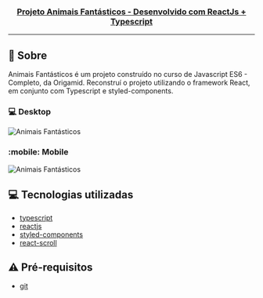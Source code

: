 <h3 align="center">
  <a href="https://cahmoraes.github.io/animais-fantasticos-react/">Projeto Animais Fantásticos - Desenvolvido com ReactJs + Typescript</a>
</h3>

---

## :rocket: Sobre

Animais Fantásticos é um projeto construído no curso de Javascript ES6 - Completo, da Origamid.
Reconstruí o projeto utilizando o framework React, em conjunto com Typescript e styled-components.

### :computer: Desktop
<img src="https://github.com/Cahmoraes/animais-fantasticos-react/blob/main/src/assets/examples/af.gif" alt="Animais Fantásticos">

### :mobile: Mobile
<img src="https://github.com/Cahmoraes/animais-fantasticos-react/blob/main/src/assets/examples/mobile.gif" alt="Animais Fantásticos">

## :computer: Tecnologias utilizadas

- [typescript](https://www.typescriptlang.org/)
- [reactjs](https://pt-br.reactjs.org/)
- [styled-components](https://styled-components.com/)
- [react-scroll](https://www.npmjs.com/package/react-scroll)

## :warning: Pré-requisitos

- [git](https://git-scm.com/)
